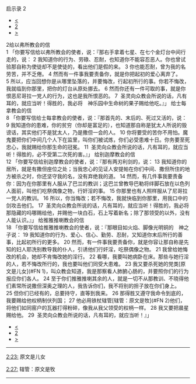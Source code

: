 ﻿





 启示录 2




* [<](bible/REV01.md)
* [2](bible/REV.md)
* [>](bible/REV03.md)



 
2给以弗所教会的信  
1 「你要写信给以弗所教会的使者，说：『那右手拿着七星、在七个金灯台中间行走的，说： 
2 我知道你的行为、劳碌、忍耐，也知道你不能容忍恶人。你也曾试验那自称为使徒却不是使徒的，看出他们是假的来。 
3 你也能忍耐，曾为我的名劳苦，并不乏倦。 
4 然而有一件事我要责备你，就是你把起初的爱心离弃了。 
5 所以，应当回想你是从哪里坠落的，并要悔改，行起初所行的事。你若不悔改，我就临到你那里，把你的灯台从原处挪去。 
6 然而你还有一件可取的事，就是你恨恶尼哥拉一党人的行为，这也是我所恨恶的。 
7  圣灵向众教会所说的话，凡有耳的，就应当听！得胜的，我必将　神乐园中生命树的果子赐给他吃。』」 给士每拿教会的信  
8 「你要写信给士每拿教会的使者，说：『那首先的、末后的、死过又活的，说： 
9 我知道你的患难，你的贫穷（你却是富足的），也知道那自称是犹太人所说的毁谤话，其实他们不是犹太人，乃是撒但一会的人。 
10 你将要受的苦你不用怕。魔鬼要把你们中间几个人下在监里，叫你们被试炼，你们必受患难十日。你务要至死忠心，我就赐给你那生命的冠冕。 
11  圣灵向众教会所说的话，凡有耳的，就应当听！得胜的，必不受第二次死的害。』」 给别迦摩教会的信  
12 「你要写信给别迦摩教会的使者，说：『那有两刃利剑的，说： 
13 我知道你的居所，就是有撒但座位之处；当我忠心的见证人安提帕在你们中间、撒但所住的地方被杀之时，你还坚守我的名，没有弃绝我的道。 
14 然而，有几件事我要责备你：因为在你那里有人服从了巴兰的教训；这巴兰曾教导巴勒将绊脚石放在以色列人面前，叫他们吃祭偶像之物，行奸淫的事。 
15 你那里也有人照样服从了尼哥拉一党人的教训。 
16 所以，你当悔改；若不悔改，我就快临到你那里，用我口中的剑攻击他们。 
17  圣灵向众教会所说的话，凡有耳的，就应当听！得胜的，我必将那隐藏的吗哪赐给他，并赐他一块白石，石上写着新名；除了那领受的以外，没有人能认识。』」 给推雅推喇教会的信  
18 「你要写信给推雅推喇教会的使者，说：『那眼目如火焰、脚像光明铜的　神之子说： 
19 我知道你的行为、爱心、信心、勤劳、忍耐，又知道你末后所行的善事，比起初所行的更多。 
20 然而，有一件事我要责备你，就是你容让那自称是先知的妇人耶洗别教导我的仆人，引诱他们行奸淫，吃祭偶像之物。 
21 我曾给她悔改的机会，她却不肯悔改她的淫行。 
22 看哪，我要叫她病卧在床。那些与她行淫的人，若不悔改所行的，我也要叫他们同受大患难。 
23 我又要杀死她的党类[原文是儿女](#FN
1)，叫众教会知道，我是那察看人肺腑心肠的，并要照你们的行为报应你们各人。 
24 至于你们推雅推喇其余的人，就是一切不从那教训、不晓得他们素常所说撒但深奥之理的人，我告诉你们，我不将别的担子放在你们身上。 
25 但你们已经有的，总要持守，直等到我来。 
26 那得胜又遵守我命令到底的，我要赐给他权柄制伏列国； 
27 他必用铁杖辖管[辖管：原文是牧](#FN
2)他们，将他们如同窑户的瓦器打得粉碎，像我从我父领受的权柄一样。 
28 我又要把晨星赐给他。 
29  圣灵向众教会所说的话，凡有耳的，就应当听！』」 
* [<](bible/REV01.md)
* [2](bible/REV.md)
* [>](bible/REV03.md)





---


[2:23:](#V23)
原文是儿女


[2:27:](#V27)
辖管：原文是牧




---









